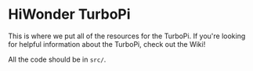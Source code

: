 # HiWonder TurboPi

This is where we put all of the resources for the TurboPi.
If you're looking for helpful information about the TurboPi, check out the Wiki!

All the code should be in `src/`. 